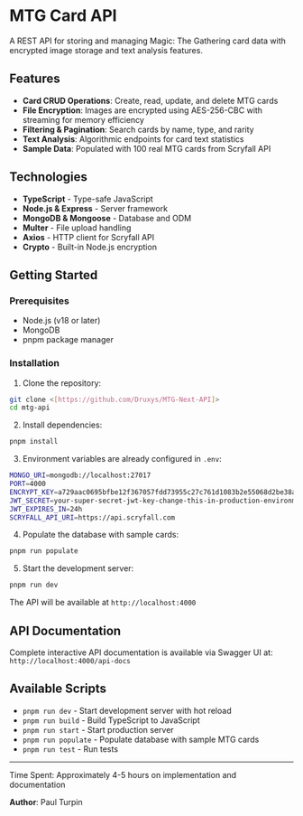 ﻿# MTG Card API

A REST API for storing and managing Magic: The Gathering card data with encrypted image storage and text analysis features.

## Features

- **Card CRUD Operations**: Create, read, update, and delete MTG cards
- **File Encryption**: Images are encrypted using AES-256-CBC with streaming for memory efficiency
- **Filtering & Pagination**: Search cards by name, type, and rarity
- **Text Analysis**: Algorithmic endpoints for card text statistics
- **Sample Data**: Populated with 100 real MTG cards from Scryfall API

## Technologies

- **TypeScript** - Type-safe JavaScript
- **Node.js & Express** - Server framework
- **MongoDB & Mongoose** - Database and ODM
- **Multer** - File upload handling
- **Axios** - HTTP client for Scryfall API
- **Crypto** - Built-in Node.js encryption

## Getting Started

### Prerequisites

- Node.js (v18 or later)
- MongoDB 
- pnpm package manager

### Installation

1. Clone the repository:
```bash
git clone <[https://github.com/Druxys/MTG-Next-API]>
cd mtg-api
```

2. Install dependencies:
```bash
pnpm install
```

3. Environment variables are already configured in `.env`:
```bash
MONGO_URI=mongodb://localhost:27017
PORT=4000
ENCRYPT_KEY=a729aac0695bfbe12f367057fdd73955c27c761d1083b2e55068d2be38a97ccd
JWT_SECRET=your-super-secret-jwt-key-change-this-in-production-environment-please
JWT_EXPIRES_IN=24h
SCRYFALL_API_URI=https://api.scryfall.com
```

4. Populate the database with sample cards:
```bash
pnpm run populate
```

5. Start the development server:
```bash
pnpm run dev
```

The API will be available at `http://localhost:4000`

## API Documentation

Complete interactive API documentation is available via Swagger UI at:
`http://localhost:4000/api-docs`

## Available Scripts

- `pnpm run dev` - Start development server with hot reload
- `pnpm run build` - Build TypeScript to JavaScript  
- `pnpm run start` - Start production server
- `pnpm run populate` - Populate database with sample MTG cards
- `pnpm run test` - Run tests

---
Time Spent: Approximately 4-5 hours on implementation and documentation


**Author**: Paul Turpin
